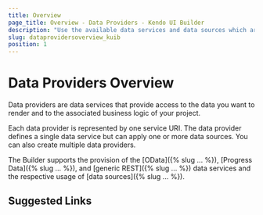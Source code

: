 ```yaml
---
title: Overview
page_title: Overview - Data Providers - Kendo UI Builder
description: "Use the available data services and data sources which are supported by the Kendo UI Builder tool for creating and managing Angular and AngularJS-based web applications."
slug: dataprovidersoverview_kuib
position: 1
---
```


# Data Providers Overview

Data providers are data services that provide access to the data you want to render and to the associated business logic of your project.

Each data provider is represented by one service URI. The data provider defines a single data service but can apply one or more data sources. You can also create multiple data providers.

The Builder supports the provision of the [OData]({% slug ... %}), [Progress Data]({% slug ... %}), and [generic REST]({% slug ... %}) data services and the respective usage of [data sources]({% slug ... %}).  

## Suggested Links
